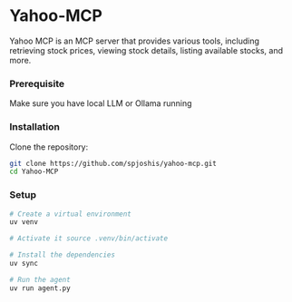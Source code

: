 # Yahoo-MCP
Yahoo MCP is an MCP server that provides various tools, including retrieving stock prices, viewing stock details, listing available stocks, and more.

### Prerequisite
Make sure you have local LLM or Ollama running

### Installation

Clone the repository:

```bash
git clone https://github.com/spjoshis/yahoo-mcp.git
cd Yahoo-MCP
```

### Setup

```bash
# Create a virtual environment 
uv venv 

# Activate it source .venv/bin/activate

# Install the dependencies
uv sync

# Run the agent 
uv run agent.py
```
